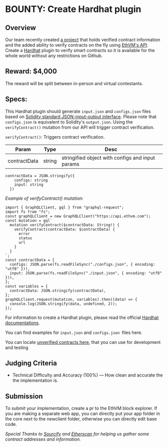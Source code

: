 
# BOUNTY: Create Hardhat plugin
## Overview
Our team recently created [a project](https://github.com/EthVM/evm-source-verification) that holds verified contract information and the added ability to verify contracts on the fly using [EthVM's API](https://api.ethvm.com/). Create a [Hardhat](https://hardhat.org/) plugin to verify smart contracts so it is available for the whole world without any restrictions on Github.

## Reward: $4,000
The reward will be split between in-person and virtual contestants.

## Specs:
This Hardhat plugin should generate `input.json` and `configs.json` files based on [Solidity standard JSON-input-output interface](https://docs.soliditylang.org/en/develop/using-the-compiler.html#compiler-input-and-output-json-description). Please note that `configs.json` is equivalent to Solidity's `output.json`. Using the `verifyContract()` mutation from our API will trigger contract verification.

`verifyContract()`:
Triggers contract verification.

|Param | Type | Desc
| ------ | ------ | ------ |
|contractData| string | stringified object with configs and input params |

```
contractData = JSON.stringify({
    configs: string
    input: string
  })
 ```

_Example of verifyContract() mutation:_

```
import { GraphQLClient, gql } from "graphql-request";
import fs from "fs";
const graphQLClient = new GraphQLClient("https://api.ethvm.com");
const mutation = gql`
  mutation verifyContract($contractData: String!) {
    verifyContract(contractData: $contractData) {
      error
      status
      url
    }
  }
`;
const contractData = {
  configs: JSON.parse(fs.readFileSync("./configs.json", { encoding: "utf8" })),
  input: JSON.parse(fs.readFileSync("./input.json", { encoding: "utf8" })),
};
const variables = {
  contractData: JSON.stringify(contractData),
};
graphQLClient.request(mutation, variables).then((data) => {
  console.log(JSON.stringify(data, undefined, 2));
});
```
For information to create a Hardhat plugin, please read the official [Hardhat documentations](https://hardhat.org/plugins/).

You can find examples for `input.json` and `configs.json `files here.

You can locate [unverified contracts here](), that you can use for development and testing


## Judging Criteria
- Technical Difficulty and Accuracy (100%) — How clean and accurate the the implementation is.

## Submission
To submit your implementation, create a pr to the EthVM block explorer. If you are making a separate web app, you can directly put your app folder in the core next to the newclient folder, otherwise you can directly edit base code.

_Special Thanks to [Sourcify](https://sourcify.dev/) and [Etherscan](https://etherscan.io/) for helping us gather some contract addresses and information._
